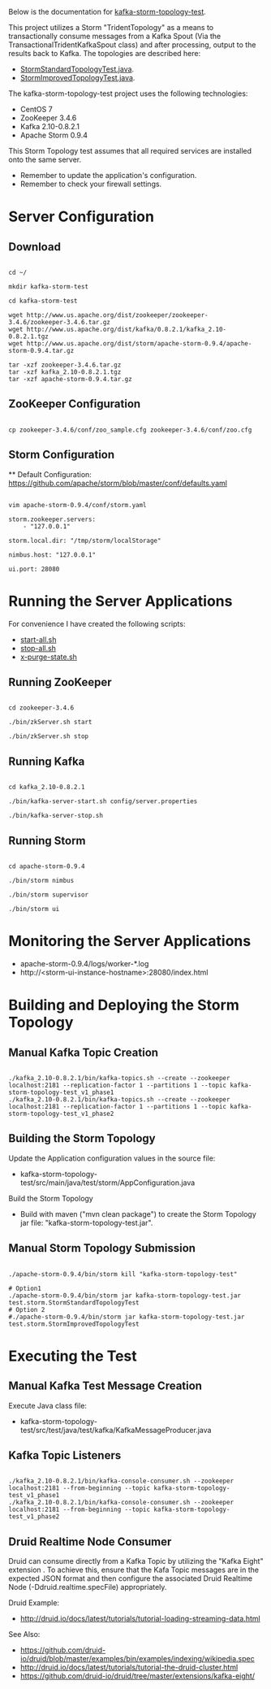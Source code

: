 
Below is the documentation for [kafka-storm-topology-test](https://github.com/mark1900/druid-sandbox/tree/master/kafka-storm-topology-test).

This project utilizes a Storm "TridentTopology" as a means to transactionally consume messages from a Kafka Spout (Via the TransactionalTridentKafkaSpout class) and after processing, output to the results back to Kafka.  The topologies are described here:
* [StormStandardTopologyTest.java](https://github.com/mark1900/druid-sandbox/blob/master/kafka-storm-topology-test/src/main/java/test/storm/StormStandardTopologyTest.java).
* [StormImprovedTopologyTest.java](https://github.com/mark1900/druid-sandbox/blob/master/kafka-storm-topology-test/src/main/java/test/storm/StormImprovedTopologyTest.java).

The kafka-storm-topology-test project uses the following technologies:

* CentOS 7
* ZooKeeper 3.4.6
* Kafka 2.10-0.8.2.1
* Apache Storm 0.9.4

This Storm Topology test assumes that all required services are installed onto the same server.

* Remember to update the application's configuration.
* Remember to check your firewall settings.

# Server Configuration

## Download

<pre><code>
cd ~/

mkdir kafka-storm-test

cd kafka-storm-test

wget http://www.us.apache.org/dist/zookeeper/zookeeper-3.4.6/zookeeper-3.4.6.tar.gz
wget http://www.us.apache.org/dist/kafka/0.8.2.1/kafka_2.10-0.8.2.1.tgz
wget http://www.us.apache.org/dist/storm/apache-storm-0.9.4/apache-storm-0.9.4.tar.gz

tar -xzf zookeeper-3.4.6.tar.gz
tar -xzf kafka_2.10-0.8.2.1.tgz
tar -xzf apache-storm-0.9.4.tar.gz
</code></pre>

## ZooKeeper Configuration

<pre><code>
cp zookeeper-3.4.6/conf/zoo_sample.cfg zookeeper-3.4.6/conf/zoo.cfg
</code></pre>

## Storm Configuration

** Default Configuration: https://github.com/apache/storm/blob/master/conf/defaults.yaml

<pre><code>
vim apache-storm-0.9.4/conf/storm.yaml

storm.zookeeper.servers:
    - "127.0.0.1"

storm.local.dir: "/tmp/storm/localStorage"

nimbus.host: "127.0.0.1"

ui.port: 28080
</code></pre>


# Running the Server Applications

For convenience I have created the following scripts:

* [start-all.sh](https://github.com/mark1900/druid-sandbox/blob/master/kafka-storm-topology-test/misc/bash-scripts/start-all.sh)
* [stop-all.sh](https://github.com/mark1900/druid-sandbox/blob/master/kafka-storm-topology-test/misc/bash-scripts/stop-all.sh)
* [x-purge-state.sh](https://github.com/mark1900/druid-sandbox/blob/master/kafka-storm-topology-test/misc/bash-scripts/x-purge-state.sh)

## Running ZooKeeper

<pre><code>
cd zookeeper-3.4.6

./bin/zkServer.sh start

./bin/zkServer.sh stop
</code></pre>

## Running Kafka

<pre><code>
cd kafka_2.10-0.8.2.1

./bin/kafka-server-start.sh config/server.properties

./bin/kafka-server-stop.sh
</code></pre>

## Running Storm

<pre><code>
cd apache-storm-0.9.4

./bin/storm nimbus

./bin/storm supervisor

./bin/storm ui
</code></pre>

# Monitoring the Server Applications

* apache-storm-0.9.4/logs/worker-*.log
* http://&lt;storm-ui-instance-hostname&gt;:28080/index.html

# Building and Deploying the Storm Topology

## Manual Kafka Topic Creation

<pre><code>
./kafka_2.10-0.8.2.1/bin/kafka-topics.sh --create --zookeeper localhost:2181 --replication-factor 1 --partitions 1 --topic kafka-storm-topology-test_v1_phase1
./kafka_2.10-0.8.2.1/bin/kafka-topics.sh --create --zookeeper localhost:2181 --replication-factor 1 --partitions 1 --topic kafka-storm-topology-test_v1_phase2
</code></pre>

## Building the Storm Topology

Update the Application configuration values in the source file:

* kafka-storm-topology-test/src/main/java/test/storm/AppConfiguration.java

Build the Storm Topology

* Build with maven ("mvn clean package") to create the Storm Topology jar file: "kafka-storm-topology-test.jar".


## Manual Storm Topology Submission

<pre><code>
./apache-storm-0.9.4/bin/storm kill "kafka-storm-topology-test"

# Option1
./apache-storm-0.9.4/bin/storm jar kafka-storm-topology-test.jar test.storm.StormStandardTopologyTest
# Option 2
#./apache-storm-0.9.4/bin/storm jar kafka-storm-topology-test.jar test.storm.StormImprovedTopologyTest
</code></pre>

# Executing the Test

## Manual Kafka Test Message Creation

Execute Java class file:

* kafka-storm-topology-test/src/test/java/test/kafka/KafkaMessageProducer.java


## Kafka Topic Listeners

<pre><code>
./kafka_2.10-0.8.2.1/bin/kafka-console-consumer.sh --zookeeper localhost:2181 --from-beginning --topic kafka-storm-topology-test_v1_phase1
./kafka_2.10-0.8.2.1/bin/kafka-console-consumer.sh --zookeeper localhost:2181 --from-beginning --topic kafka-storm-topology-test_v1_phase2
</code></pre>


## Druid Realtime Node Consumer

Druid can consume directly from a Kafka Topic by utilizing the "Kafka Eight" extension .  To achieve this, ensure that the Kafa Topic messages are in the expected JSON format and then configure the associated Druid Realtime Node (-Ddruid.realtime.specFile) appropriately.

Druid Example:
* http://druid.io/docs/latest/tutorials/tutorial-loading-streaming-data.html

See Also:
* https://github.com/druid-io/druid/blob/master/examples/bin/examples/indexing/wikipedia.spec
* http://druid.io/docs/latest/tutorials/tutorial-the-druid-cluster.html
* https://github.com/druid-io/druid/tree/master/extensions/kafka-eight/
